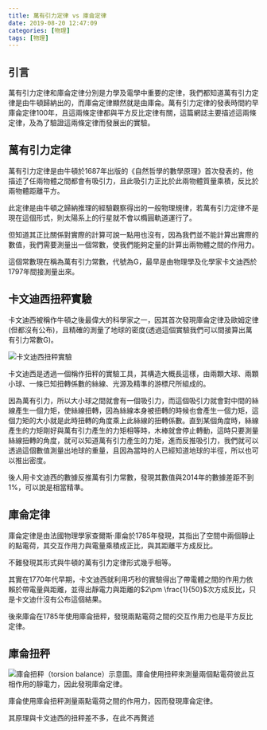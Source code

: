 ```yaml
---
title: 萬有引力定律 vs 庫侖定律
date: 2019-08-20 12:47:09
categories: [物理]
tags: [物理]
---
```

## 引言

萬有引力定律和庫侖定律分別是力學及電學中重要的定律，我們都知道萬有引力定律是由牛頓歸納出的，而庫侖定律顯然就是由庫侖。萬有引力定律的發表時間約早庫侖定律100年，且這兩條定律都與平方反比定律有關，這篇網誌主要描述這兩條定律，及為了驗證這兩條定律而發展出的實驗。

## 萬有引力定律

萬有引力定律是由牛頓於1687年出版的《自然哲學的數學原理》首次發表的，他描述了任兩物體之間都會有吸引力，且此吸引力正比於此兩物體質量乘積，反比於兩物體距離平方。

此定律是由牛頓之歸納推理的經驗觀察得出的一般物理規律，若萬有引力定律不是現在這個形式，則太陽系上的行星就不會以橢圓軌道運行了。

但知道其正比關係對實際的計算可說一點用也沒有，因為我們並不能計算出實際的數值，我們需要測量出一個常數，使我們能夠定量的計算出兩物體之間的作用力。

這個常數現在稱為萬有引力常數，代號為G，最早是由物理學及化學家卡文迪西於1797年間接測量出來。
<!-- more -->
## 卡文迪西扭秤實驗

卡文迪西被稱作牛頓之後最偉大的科學家之一，因其首次發現庫侖定律及歐姆定律(但都沒有公布)，且精確的測量了地球的密度(透過這個實驗我們可以間接算出萬有引力常數G)。

![](/image/CavendishFig04.jpg "卡文迪西扭秤實驗")

卡文迪西是透過一個稱作扭秤的實驗工具，其構造大概長這樣，由兩顆大球、兩顆小球、一條已知扭轉係數的絲線、光源及精準的游標尺所組成的。

因為萬有引力，所以大小球之間就會有一個吸引力，而這個吸引力就會對中間的絲線產生一個力矩，使絲線扭轉，因為絲線本身被扭轉的時候也會產生一個力矩，這個力矩的大小就是此時扭轉的角度乘上此絲線的扭轉係數。直到某個角度時，絲線產生的力矩剛好與萬有引力產生的力矩相等時，木棒就會停止轉動，這時只要測量絲線扭轉的角度，就可以知道萬有引力產生的力矩，進而反推吸引力，我們就可以透過這個數值測量出地球的重量，且因為當時的人已經知道地球的半徑，所以也可以推出密度。

後人用卡文迪西的數據反推萬有引力常數，發現其數值與2014年的數據差距不到1%，可以說是相當精準。

## 庫侖定律

庫侖定律是由法國物理學家查爾斯·庫侖於1785年發現，其指出了空間中兩個靜止的點電荷，其交互作用力與電量乘積成正比，與其距離平方成反比。

不難發現其形式與牛頓的萬有引力定律形式幾乎相等。

其實在1770年代早期，卡文迪西就利用巧秒的實驗得出了帶電體之間的作用力依賴於帶電量與距離，並得出靜電力與距離的$2\pm \frac{1}{50}$次方成反比，只是卡文迪什沒有公布這個結果。

後來庫侖在1785年使用庫侖扭秤，發現兩點電荷之間的交互作用力也是平方反比定律。

## 庫侖扭秤

![庫侖扭秤（torsion balance）示意圖。庫侖使用扭秤來測量兩個點電荷彼此互相作用的靜電力，因此發現庫侖定律。](https://upload.wikimedia.org/wikipedia/commons/thumb/0/04/Bcoulomb.png/400px-Bcoulomb.png)

庫侖使用庫侖扭秤測量兩點電荷之間的作用力，因而發現庫侖定律。

其原理與卡文迪西的扭秤差不多，在此不再贅述

